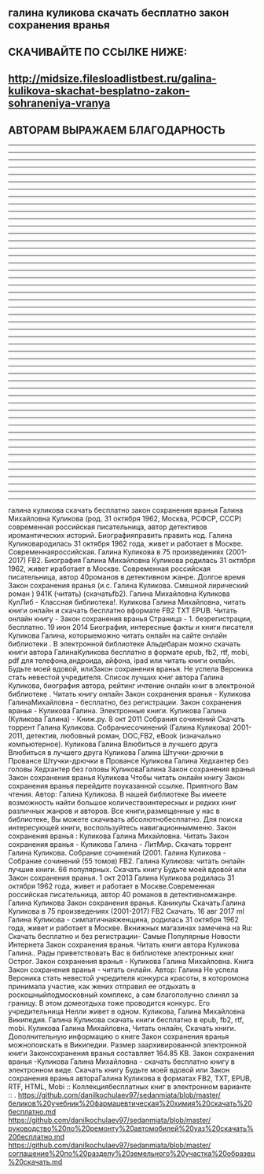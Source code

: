 галина куликова скачать бесплатно закон сохранения вранья
--------------------------------------------------
СКАЧИВАЙТЕ ПО ССЫЛКЕ НИЖЕ:
--------------------------------------------------
http://midsize.filesloadlistbest.ru/galina-kulikova-skachat-besplatno-zakon-sohraneniya-vranya
--------------------------------------------------
АВТОРАМ ВЫРАЖАЕМ БЛАГОДАРНОСТЬ
--------------------------------------------------
--------------------------------------------------
--------------------------------------------------
--------------------------------------------------
--------------------------------------------------
--------------------------------------------------
--------------------------------------------------
--------------------------------------------------
--------------------------------------------------
--------------------------------------------------
--------------------------------------------------
--------------------------------------------------
--------------------------------------------------
--------------------------------------------------
--------------------------------------------------
--------------------------------------------------
--------------------------------------------------
--------------------------------------------------
--------------------------------------------------
--------------------------------------------------
--------------------------------------------------
--------------------------------------------------
--------------------------------------------------
--------------------------------------------------
--------------------------------------------------
--------------------------------------------------
--------------------------------------------------
--------------------------------------------------
--------------------------------------------------
--------------------------------------------------
--------------------------------------------------
--------------------------------------------------
--------------------------------------------------
--------------------------------------------------
--------------------------------------------------
--------------------------------------------------
--------------------------------------------------
--------------------------------------------------
--------------------------------------------------
--------------------------------------------------
--------------------------------------------------
--------------------------------------------------
--------------------------------------------------
--------------------------------------------------
--------------------------------------------------
--------------------------------------------------
--------------------------------------------------
--------------------------------------------------
--------------------------------------------------
--------------------------------------------------
галина куликова скачать бесплатно закон сохранения вранья Галина Михайловна Куликова (род. 31 октября 1962, Москва, РСФСР, СССР) современная российская писательница, автор детективов иромантических историй. Биографияправить  править код. Галина Куликовародилась 31 октября 1962 года, живет и работает в Москве. Современнаяроссийская. Галина Куликова в 75 произведениях (2001-2017) FB2. Биография Галина Михайловна Куликова родилась 31 октября 1962, живет иработает в Москве. Современная российская писательница, автор 40романов в детективном жанре. Долгое время  Закон сохранения вранья  (и.с. Галина Куликова. Смешной лирический роман ) 941K (читать) (скачатьfb2). Галина Михайловна Куликова  КулЛиб - Классная библиотека!. Куликова Галина Михайловна, читать книги онлайн и скачать бесплатно вформате FB2 TXT EPUB. Читать онлайн книгу - Закон сохранения вранья Страница - 1. безрегистрации, бесплатно. 19 июн 2014  Биография, интересные факты и книги писателя Куликова Галина, которыеможно читать онлайн на сайте онлайн библиотеки . В электронной библиотеке Альдебаран можно скачать книги автора ГалинаКуликова бесплатно в формате epub, fb2, rtf, mobi, pdf для телефона,андроида, айфона, ipad или читать книги онлайн.  Будьте моей вдовой, илиЗакон сохранения вранья. Не успела Вероника стать невестой учредителя. Список лучших книг автора Галина Куликова, биография автора, рейтинг ичтение онлайн книг в электроной библиотеке . Читать книгу онлайн Закон сохранения вранья - Куликова ГалинаМихайловна - бесплатно, без регистрации. Закон сохранения вранья - Куликова Галина. Электронные книги. Куликова Галина (Куликова Галина) - Книж.ру. 8 окт 2011  Собрания сочинений  Скачать торрент Галина Куликова. Собраниесочинений (Галина Куликова) 2001-2011, детектив, любовный роман, DOC,FB2, eBook (изначально компьютерное). Куликова Галина Влюбиться в лучшего друга Влюбиться в лучшего друга Куликова Галина Штучки-дрючки в Провансе Штучки-дрючки в Провансе Куликова Галина Хедхантер без головы Хедхантер без головы  КуликоваГалина Закон сохранения вранья Закон сохранения вранья  Куликова
Чтобы читать онлайн книгу  Закон сохранения вранья  перейдите поуказанной ссылке. Приятного Вам чтения. Автор: Галина Куликова. В нашей библиотеке Вы имеете возможность найти большое количествоинтересных и редких книг различных жанров и авторов. Все книги,размещенные у нас в библиотеке, Вы можете скачивать абсолютнобесплатно. Для поиска интересующей книги, воспользуйтесь навигационнымменю. Закон сохранения вранья : Куликова Галина Михайловна. Читать Закон сохранения вранья - Куликова Галина  - ЛитМир. Скачать торрент Галина Куликова. Собрание сочинений (2001. Галина Куликова - Собрание сочинений (55 томов) FB2. Галина Куликова: читать онлайн лучшие книги. 66 популярных. Скачать книгу Будьте моей вдовой или Закон сохранения вранья. 1 окт 2013  Галина Куликова родилась 31 октября 1962 года, живет и работает в Москве.Современная российская писательница, автор 40 романов в детективномжанре. Галина Куликова  Закон сохранения вранья. Каникулы  Скачать:Галина Куликова в 75 произведениях (2001-2017) FB2 Скачать. 16 авг 2017  ml Галина Куликова - симпатичнаяженщина, родилась 31 октября 1962 года, живет и работает в Москве. Вкнижных магазинах замечена на  Ru: Скачать бесплатно и без регистрации- Самые Популярные Новости Интернета  Закон сохранения вранья. Читать книги автора Куликова Галина.. Рады приветствовать Вас в библиотеке электронных книг Острог. Закон сохранения вранья - Куликова Галина Михайловна. Книга Закон сохранения вранья - читать онлайн. Автор: Галина
Не успела Вероника стать невестой учредителя конкурса красоты, в которомона принимала участие, как жених отправил ее отдыхать в роскошныйподмосковный комплекс, а сам благополучно слинял за границу. В этом домеотдыха тоже проводится конкурс. Его учредительница Нелли живет в одном. Куликова, Галина Михайловна  Википедия. Галина Куликова  скачать книги бесплатно в epub, fb2, rtf, mobi. Куликова Галина Михайловна, Читать онлайн, Cкачать книги. Дополнительную информацию о книге Закон сохранения вранья можнопоискать в Википедии. Размер заархивированной электронной книги Законсохранения вранья составляет 164.85 KB. Закон сохранения вранья -Куликова Галина Михайловна - скачать бесплатно книгу в электронном виде. Скачать книгу Будьте моей вдовой или Закон сохранения вранья автораГалина Куликова в форматах FB2, TXT, EPUB, RTF, HTML, Mobi :: Коллекциябесплатных книг в электронном варианте :: .
https://github.com/danilkochulaev97/sedanmiata/blob/master/беликов%20учебник%20фармацевтическая%20химия%20скачать%20бесплатно.md
https://github.com/danilkochulaev97/sedanmiata/blob/master/руководство%20по%20ремонту%20автомобилей%20уаз%20скачать%20бесплатно.md
https://github.com/danilkochulaev97/sedanmiata/blob/master/соглашение%20по%20разделу%20земельного%20участка%20образец%20скачать.md